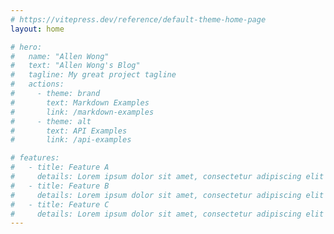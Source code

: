 ```yaml
---
# https://vitepress.dev/reference/default-theme-home-page
layout: home

# hero:
#   name: "Allen Wong"
#   text: "Allen Wong's Blog"
#   tagline: My great project tagline
#   actions:
#     - theme: brand
#       text: Markdown Examples
#       link: /markdown-examples
#     - theme: alt
#       text: API Examples
#       link: /api-examples

# features:
#   - title: Feature A
#     details: Lorem ipsum dolor sit amet, consectetur adipiscing elit
#   - title: Feature B
#     details: Lorem ipsum dolor sit amet, consectetur adipiscing elit
#   - title: Feature C
#     details: Lorem ipsum dolor sit amet, consectetur adipiscing elit
---
```


<script setup>
  import Home from '@/components/Home.vue'
</script>

<home />
